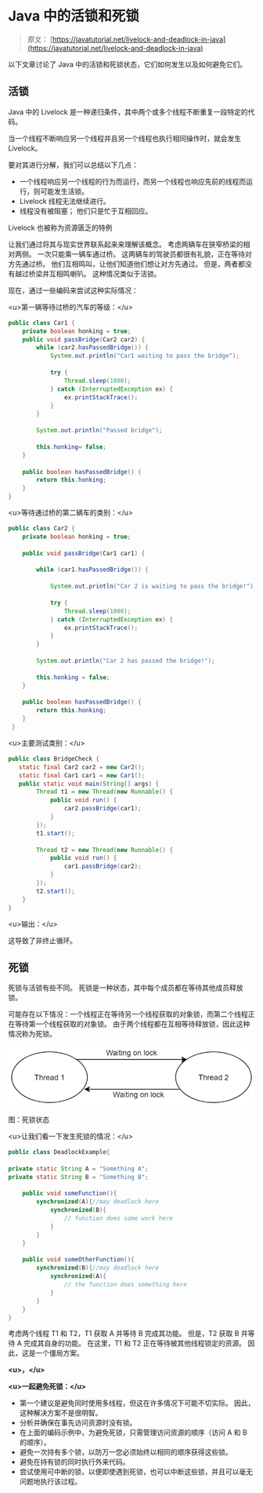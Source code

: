 # Java 中的活锁和死锁

> 原文： [https://javatutorial.net/livelock-and-deadlock-in-java](https://javatutorial.net/livelock-and-deadlock-in-java)

以下文章讨论了 Java 中的活锁和死锁状态，它们如何发生以及如何避免它们。

## **活锁**

Java 中的 Livelock 是一种递归条件，其中两个或多个线程不断重复一段特定的代码。

当一个线程不断响应另一个线程并且另一个线程也执行相同操作时，就会发生 Livelock。

要对其进行分解，我们可以总结以下几点：

*   一个线程响应另一个线程的行为而运行，而另一个线程也响应先前的线程而运行，则可能发生活锁。
*   Livelock 线程无法继续进行。
*   线程没有被阻塞； 他们只是忙于互相回应。

Livelock 也被称为资源匮乏的特例

让我们通过将其与现实世界联系起来来理解该概念。 考虑两辆车在狭窄桥梁的相对两侧。 一次只能乘一辆车通过桥。 这两辆车的驾驶员都很有礼貌，正在等待对方先通过桥。 他们互相鸣叫，让他们知道他们想让对方先通过。 但是，两者都没有越过桥梁并互相鸣喇叭。 这种情况类似于活锁。

现在，通过一些编码来尝试这种实际情况：

&lt;u&gt;第一辆等待过桥的汽车的等级：&lt;/u&gt;

```java
public class Car1 {
    private boolean honking = true;
    public void passBridge(Car2 car2) {
        while (car2.hasPassedBridge()) {
            System.out.println("Car1 waiting to pass the bridge");

            try {
                Thread.sleep(1000);
            } catch (InterruptedException ex) {
                ex.printStackTrace();
            }
        }

        System.out.println("Passed bridge");

        this.honking= false;
    }

    public boolean hasPassedBridge() {
        return this.honking;
    }
}

```

&lt;u&gt;等待通过桥的第二辆车的类别：&lt;/u&gt;

```java
public class Car2 {
    private boolean honking = true;

    public void passBridge(Car1 car1) {

        while (car1.hasPassedBridge()) {

            System.out.println("Car 2 is waiting to pass the bridge!");

            try {
                Thread.sleep(1000);
            } catch (InterruptedException ex) {
                ex.printStackTrace();
            }
        }

        System.out.println("Car 2 has passed the bridge!");

        this.honking = false;
    }

    public boolean hasPassedBridge() {
        return this.honking;
    }
 }

```

&lt;u&gt;主要测试类别：&lt;/u&gt;

```java
public class BridgeCheck {
   static final Car2 car2 = new Car2();
   static final Car1 car1 = new Car1();
   public static void main(String[] args) {
        Thread t1 = new Thread(new Runnable() {
            public void run() {
                car2.passBridge(car1);
            }
        });
        t1.start();

        Thread t2 = new Thread(new Runnable() {
            public void run() {
                car1.passBridge(car2);
            }
        });
        t2.start();
    }
}

```

&lt;u&gt;输出：&lt;/u&gt;

这导致了非终止循环。

## **死锁**

死锁与活锁有些不同。 死锁是一种状态，其中每个成员都在等待其他成员释放锁。

可能存在以下情况：一个线程正在等待另一个线程获取的对象锁，而第二个线程正在等待第一个线程获取的对象锁。 由于两个线程都在互相等待释放锁，因此这种情况称为死锁。

![](img/627d24c76e52f18004ecd17db52736fb.jpg)

图：死锁状态

&lt;u&gt;让我们看一下发生死锁的情况：&lt;/u&gt;

```java
public class DeadlockExample{

private static String A = "Something A";
private static String B = "Something B";

    public void someFunction(){
        synchronized(A){//may deadlock here
            synchronized(B){
                // function does some work here
            }
        }
    }

    public void someOtherFunction(){
        synchronized(B){//may deadlock here
            synchronized(A){
                // the function does something here
            }   
        }
    }
}

```

考虑两个线程 T1 和 T2，T1 获取 A 并等待 B 完成其功能。 但是，T2 获取 B 并等待 A 完成其自身的功能。 在这里，T1 和 T2 正在等待被其他线程锁定的资源。 因此，这是一个僵局方案。

**&lt;u&gt;，&lt;/u&gt;**

**&lt;u&gt;一起避免死锁：&lt;/u&gt;**

*   第一个建议是避免同时使用多线程，但这在许多情况下可能不切实际。 因此，这种解决方案不是很明智。
*   分析并确保在事先访问资源时没有锁。
*   在上面的编码示例中，为避免死锁，只需管理访问资源的顺序（访问 A 和 B 的顺序）。
*   避免一次持有多个锁，以防万一您必须始终以相同的顺序获得这些锁。
*   避免在持有锁的同时执行外来代码。
*   尝试使用可中断的锁，以便即使遇到死锁，也可以中断这些锁，并且可以毫无问题地执行该过程。